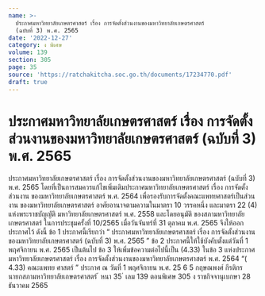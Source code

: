 ```yaml
---
name: >-
  ประกาศมหาวิทยาลัยเกษตรศาสตร์ เรื่อง การจัดตั้งส่วนงานของมหาวิทยาลัยเกษตรศาสตร์
  (ฉบับที่ 3) พ.ศ. 2565
date: '2022-12-27'
category: ง พิเศษ
volume: 139
section: 305
page: 35
source: 'https://ratchakitcha.soc.go.th/documents/17234770.pdf'
draft: true
---
```


# ประกาศมหาวิทยาลัยเกษตรศาสตร์ เรื่อง การจัดตั้งส่วนงานของมหาวิทยาลัยเกษตรศาสตร์ (ฉบับที่ 3) พ.ศ. 2565

ประกาศมหาวิทยาลัยเกษตรศาสตร์ เรื่อง การจัดตั้งส่วนงานของมหาวิทยาลัยเกษตรศาสตร์ (ฉบับที่ 3) พ.ศ. 2565 โดยที่เป็นการสมควรแก้ไขเพิ่มเติมประกาศมหาวิทยาลัยเกษตรศาสตร์ เรื่อง การจัดตั้งส่วนงาน ของมหาวิทยาลัยเกษตรศาสตร์ พ.ศ. 2564 เพื่อรองรับการจัดตั้งคณะแพทยศาสตร์เป็นส่วนงาน ของมหาวิทยาลัยเกษตรศาสตร์ อาศัยอานาจตามความในมาตรา 10 วรรคหนึ่ง และมาตรา 22 (4) แห่งพระราชบัญญัติ มหาวิทยาลัยเกษตรศาสตร์ พ.ศ. 2558 และโดยอนุมัติ ของสภามหาวิทยาลัยเกษตรศาสตร์ ในการประชุมครั้งที่ 10/2565 เมื่อวันจันทร์ที่ 31 ตุลาคม พ.ศ. 2565 จึงให้ออกประกาศไว้ ดังนี้ ข้อ 1 ประกาศนี้เรียกว่า “ ประกาศมหาวิทยาลัยเกษตรศาสตร์ เรื่อง การจัดตั้งส่วนงาน ของมหาวิทยาลัยเกษตรศาสตร์ (ฉบับที่ 3) พ.ศ. 2565 ” ข้อ 2 ประกาศนี้ให้ใช้บังคับตั้งแต่วันที่ 1 พฤศจิกายน พ.ศ. 2565 เป็นต้นไป ข้อ 3 ให้เพิ่มข้อความต่อไปนี้เป็น (4.33) ในข้อ 3 แห่งประกาศมหาวิทยาลัยเกษตรศาสตร์ เรื่อง การจัดตั้งส่วนงานของมหาวิทยาลัยเกษตรศาสตร์ พ.ศ. 2564 “( 4.33) คณะแพทย ศาสตร์ ” ประกาศ ณ วันที่ 1 พฤศจิกายน พ.ศ. 25 6 5 กฤษณพงศ์ กีรติกร นายกสภามหาวิทยาลัยเกษตรศาสตร์ ้ หนา 35 ่ เลม 139 ตอนพิเศษ 305 ง ราชกิจจานุเบกษา 28 ธันวาคม 2565

